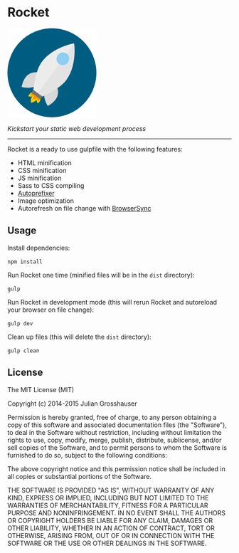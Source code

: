 # Rocket
![Rocket](https://github.com/juliangrosshauser/rocket/blob/master/logo.png)

*Kickstart your static web development process*

---

Rocket is a ready to use gulpfile with the following features:

* HTML minification
* CSS minification
* JS minification
* Sass to CSS compiling
* [Autoprefixer](https://github.com/postcss/autoprefixer)
* Image optimization
* Autorefresh on file change with [BrowserSync](http://www.browsersync.io)

## Usage

Install dependencies:
```
npm install
```

Run Rocket one time (minified files will be in the `dist` directory):
```
gulp
```

Run Rocket in development mode (this will rerun Rocket and autoreload your browser on file change):
```
gulp dev
```

Clean up files (this will delete the `dist` directory):
```
gulp clean
```

## License

The MIT License (MIT)

Copyright (c) 2014-2015 Julian Grosshauser

Permission is hereby granted, free of charge, to any person obtaining a copy
of this software and associated documentation files (the "Software"), to deal
in the Software without restriction, including without limitation the rights
to use, copy, modify, merge, publish, distribute, sublicense, and/or sell
copies of the Software, and to permit persons to whom the Software is
furnished to do so, subject to the following conditions:

The above copyright notice and this permission notice shall be included in all
copies or substantial portions of the Software.

THE SOFTWARE IS PROVIDED "AS IS", WITHOUT WARRANTY OF ANY KIND, EXPRESS OR
IMPLIED, INCLUDING BUT NOT LIMITED TO THE WARRANTIES OF MERCHANTABILITY,
FITNESS FOR A PARTICULAR PURPOSE AND NONINFRINGEMENT. IN NO EVENT SHALL THE
AUTHORS OR COPYRIGHT HOLDERS BE LIABLE FOR ANY CLAIM, DAMAGES OR OTHER
LIABILITY, WHETHER IN AN ACTION OF CONTRACT, TORT OR OTHERWISE, ARISING FROM,
OUT OF OR IN CONNECTION WITH THE SOFTWARE OR THE USE OR OTHER DEALINGS IN THE
SOFTWARE.
